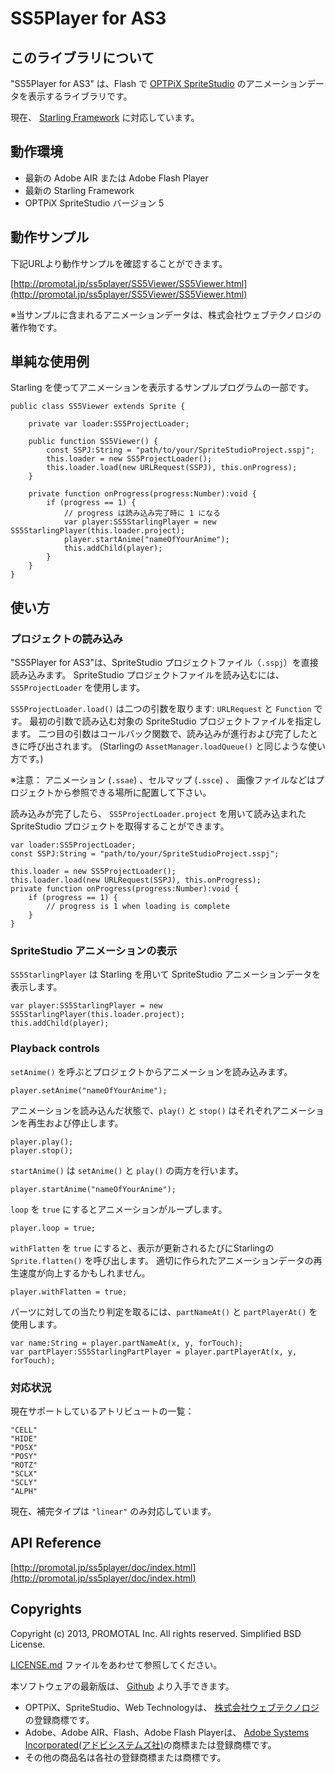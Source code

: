 SS5Player for AS3
=================

このライブラリについて
----------------------

"SS5Player for AS3" は、Flash で
[OPTPiX SpriteStudio](http://www.webtech.co.jp/spritestudio/) のアニメーションデータを表示するライブラリです。

現在、 [Starling Framework](http://starling-framework.org/) に対応しています。

動作環境
--------

* 最新の Adobe AIR または Adobe Flash Player
* 最新の Starling Framework
* OPTPiX SpriteStudio バージョン 5


動作サンプル
-------------

下記URLより動作サンプルを確認することができます。

[http://promotal.jp/ss5player/SS5Viewer/SS5Viewer.html](http://promotal.jp/ss5player/SS5Viewer/SS5Viewer.html)

※当サンプルに含まれるアニメーションデータは、株式会社ウェブテクノロジの著作物です。


単純な使用例
------------

Starling を使ってアニメーションを表示するサンプルプログラムの一部です。

	public class SS5Viewer extends Sprite {

		private var loader:SS5ProjectLoader;

		public function SS5Viewer() {
			const SSPJ:String = "path/to/your/SpriteStudioProject.sspj";
			this.loader = new SS5ProjectLoader();
			this.loader.load(new URLRequest(SSPJ), this.onProgress);
		}

		private function onProgress(progress:Number):void {
			if (progress == 1) {
				// progress は読み込み完了時に 1 になる
				var player:SS5StarlingPlayer = new SS5StarlingPlayer(this.loader.project);
				player.startAnime("nameOfYourAnime");
				this.addChild(player);
			}
		}
	}


使い方
------

### プロジェクトの読み込み

"SS5Player for AS3"は、SpriteStudio プロジェクトファイル（```.sspj```）を直接読み込みます。
SpriteStudio プロジェクトファイルを読み込むには、 ```SS5ProjectLoader``` を使用します。

```SS5ProjectLoader.load()``` は二つの引数を取ります:  ```URLRequest``` と ```Function``` です。
最初の引数で読み込む対象の SpriteStudio プロジェクトファイルを指定します。
二つ目の引数はコールバック関数で、読み込みが進行および完了したときに呼び出されます。
(Starlingの ```AssetManager.loadQueue()``` と同じような使い方です。)

※注意： アニメーション (```.ssae```) 、セルマップ (```.ssce```) 、
画像ファイルなどはプロジェクトから参照できる場所に配置して下さい。

読み込みが完了したら、 ```SS5ProjectLoader.project``` を用いて読み込まれた SpriteStudio プロジェクトを取得することができます。

	var loader:SS5ProjectLoader;
	const SSPJ:String = "path/to/your/SpriteStudioProject.sspj";

	this.loader = new SS5ProjectLoader();
	this.loader.load(new URLRequest(SSPJ), this.onProgress);
	private function onProgress(progress:Number):void {
		if (progress == 1) {
			// progress is 1 when loading is complete
		}
	}

### SpriteStudio アニメーションの表示

```SS5StarlingPlayer``` は Starling を用いて SpriteStudio アニメーションデータを表示します。

	var player:SS5StarlingPlayer = new SS5StarlingPlayer(this.loader.project);
	this.addChild(player);


### Playback controls

```setAnime()``` を呼ぶとプロジェクトからアニメーションを読み込みます。

	player.setAnime("nameOfYourAnime");

アニメーションを読み込んだ状態で、```play()``` と ```stop()``` はそれぞれアニメーションを再生および停止します。

	player.play();
	player.stop();

```startAnime()``` は ```setAnime()``` と ```play()``` の両方を行います。

	player.startAnime("nameOfYourAnime");

```loop``` を ```true``` にするとアニメーションがループします。

	player.loop = true;

```withFlatten``` を ```true``` にすると、表示が更新されるたびにStarlingの ```Sprite.flatten()``` を呼び出します。
適切に作られたアニメーションデータの再生速度が向上するかもしれません。

	player.withFlatten = true;

パーツに対しての当たり判定を取るには、```partNameAt()``` と ```partPlayerAt()``` を使用します。

	var name:String = player.partNameAt(x, y, forTouch);
	var partPlayer:SS5StarlingPartPlayer = player.partPlayerAt(x, y, forTouch);

### 対応状況

現在サポートしているアトリビュートの一覧：

	"CELL"
	"HIDE"
	"POSX"
	"POSY"
	"ROTZ"
	"SCLX"
	"SCLY"
	"ALPH"

現在、補完タイプは ```"linear"``` のみ対応しています。


API Reference
-------------

[http://promotal.jp/ss5player/doc/index.html](http://promotal.jp/ss5player/doc/index.html)


Copyrights
----------

Copyright (c) 2013, PROMOTAL Inc. All rights reserved.
Simplified BSD License.

[LICENSE.md](https://github.com/promotal/SS5Player/blob/master/LICENSE.md) ファイルをあわせて参照してください。

本ソフトウェアの最新版は、 [Github](https://github.com/promotal/SS5Player/) より入手できます。

* OPTPiX、SpriteStudio、Web Technologyは、
  [株式会社ウェブテクノロジ](http://www.webtech.co.jp/)の登録商標です。
* Adobe、Adobe AIR、Flash、Adobe Flash Playerは、
  [Adobe Systems Incorporated(アドビシステムズ社)](http://www.adobe.com/jp/)の商標または登録商標です。
* その他の商品名は各社の登録商標または商標です。
